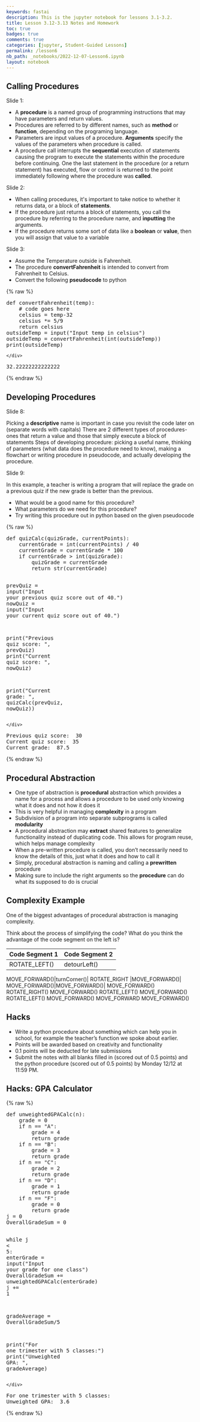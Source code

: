 ```yaml
---
keywords: fastai
description: This is the jupyter notebook for lessons 3.1-3.2.
title: Lesson 3.12-3.13 Notes and Homework
toc: true
badges: true
comments: true
categories: [jupyter, Student-Guided Lessons]
permalink: /lesson6
nb_path: _notebooks/2022-12-07-Lesson6.ipynb
layout: notebook
---
```


<!--
#################################################
### THIS FILE WAS AUTOGENERATED! DO NOT EDIT! ###
#################################################
# file to edit: _notebooks/2022-12-07-Lesson6.ipynb
-->

<div class="container" id="notebook-container">
        
<div class="cell border-box-sizing text_cell rendered"><div class="inner_cell">
<div class="text_cell_render border-box-sizing rendered_html">
<h2 id="Calling-Procedures">Calling Procedures<a class="anchor-link" href="#Calling-Procedures"> </a></h2><p>Slide 1:</p>
<ul>
<li>A <strong>procedure</strong> is a named group of programming instructions that may have parameters and return values.</li>
<li>Procedures are referred to by different names, such as <strong>method</strong> or <strong>function</strong>, depending on the programing language.</li>
<li>Parameters are input values of a procedure. <strong>Arguments</strong> specify the values of the parameters when procedure is called.</li>
<li>A procedure call interrupts the <strong>sequential</strong> execution of statements causing the program to execute the statements within the procedure before continuing. One the last statement in the procedure (or a return statement) has executed, flow or control is returned to the point immediately following where the procedure was <strong>called</strong>.</li>
</ul>
<p>Slide 2:</p>
<ul>
<li>When calling procedures, it's important to take notice to whether it returns data, or a block of <strong>statements</strong>.</li>
<li>If the procedure just returns a block of statements, you call the procedure by referring to the procedure name, and <strong>inputting</strong> the arguments.</li>
<li>If the procedure returns some sort of data like a <strong>boolean</strong> or <strong>value</strong>, then you will assign that value to a variable</li>
</ul>
<p>Slide 3:</p>
<ul>
<li>Assume the Temperature outside is Fahrenheit. </li>
<li>The procedure <strong>convertFahrenheit</strong> is intended to convert from Fahrenheit to Celsius.</li>
<li>Convert the following <strong>pseudocode</strong> to python</li>
</ul>

</div>
</div>
</div>
    {% raw %}
    
<div class="cell border-box-sizing code_cell rendered">
<div class="input">

<div class="inner_cell">
    <div class="input_area">
<div class=" highlight hl-ipython3"><pre><span></span><span class="k">def</span> <span class="nf">convertFahrenheit</span><span class="p">(</span><span class="n">temp</span><span class="p">):</span>
    <span class="c1"># code goes here</span>
    <span class="n">celsius</span> <span class="o">=</span> <span class="n">temp</span><span class="o">-</span><span class="mi">32</span>
    <span class="n">celsius</span> <span class="o">*=</span> <span class="mi">5</span><span class="o">/</span><span class="mi">9</span>
    <span class="k">return</span> <span class="n">celsius</span>
<span class="n">outsideTemp</span> <span class="o">=</span> <span class="nb">input</span><span class="p">(</span><span class="s2">&quot;Input temp in celsius&quot;</span><span class="p">)</span>
<span class="n">outsideTemp</span> <span class="o">=</span> <span class="n">convertFahrenheit</span><span class="p">(</span><span class="nb">int</span><span class="p">(</span><span class="n">outsideTemp</span><span class="p">))</span>
<span class="nb">print</span><span class="p">(</span><span class="n">outsideTemp</span><span class="p">)</span>
</pre></div>

    </div>
</div>
</div>

<div class="output_wrapper">
<div class="output">

<div class="output_area">

<div class="output_subarea output_stream output_stdout output_text">
<pre>32.22222222222222
</pre>
</div>
</div>

</div>
</div>

</div>
    {% endraw %}

<div class="cell border-box-sizing text_cell rendered"><div class="inner_cell">
<div class="text_cell_render border-box-sizing rendered_html">
<h2 id="Developing-Procedures">Developing Procedures<a class="anchor-link" href="#Developing-Procedures"> </a></h2><p>Slide 8:</p>
<p>Picking a <strong>descriptive</strong> name is important in case you revisit the code later on (separate words with capitals)
There are 2 different types of procedures- ones that return a value and those that simply execute a block of statements
Steps of developing procedure: picking a useful name, thinking of parameters (what data does the procedure need to know), making a flowchart or writing procedure in pseudocode, and actually developing the procedure.</p>
<p>Slide 9:</p>
<p>In this example, a teacher is writing a program that will replace the grade on a previous quiz if the new grade is better than the previous.</p>
<ul>
<li>What would be a good name for this procedure?</li>
<li>What parameters do we need for this procedure?</li>
<li>Try writing this procedure out in python based on the given pseudocode</li>
</ul>

</div>
</div>
</div>
    {% raw %}
    
<div class="cell border-box-sizing code_cell rendered">
<div class="input">

<div class="inner_cell">
    <div class="input_area">
<div class=" highlight hl-ipython3"><pre><span></span><span class="k">def</span> <span class="nf">quizCalc</span><span class="p">(</span><span class="n">quizGrade</span><span class="p">,</span> <span class="n">currentPoints</span><span class="p">):</span>
    <span class="n">currentGrade</span> <span class="o">=</span> <span class="nb">int</span><span class="p">(</span><span class="n">currentPoints</span><span class="p">)</span> <span class="o">/</span> <span class="mi">40</span>
    <span class="n">currentGrade</span> <span class="o">=</span> <span class="n">currentGrade</span> <span class="o">*</span> <span class="mi">100</span>
    <span class="k">if</span> <span class="n">currentGrade</span> <span class="o">&gt;</span> <span class="nb">int</span><span class="p">(</span><span class="n">quizGrade</span><span class="p">):</span>
        <span class="n">quizGrade</span> <span class="o">=</span> <span class="n">currentGrade</span>
        <span class="k">return</span> <span class="nb">str</span><span class="p">(</span><span class="n">currentGrade</span><span class="p">)</span>

<span class="n">prevQuiz</span> <span class="o">=</span> <span class="nb">input</span><span class="p">(</span><span class="s2">&quot;Input your previous quiz score out of 40.&quot;</span><span class="p">)</span>
<span class="n">nowQuiz</span> <span class="o">=</span> <span class="nb">input</span><span class="p">(</span><span class="s2">&quot;Input your current quiz score out of 40.&quot;</span><span class="p">)</span>

<span class="nb">print</span><span class="p">(</span><span class="s2">&quot;Previous quiz score: &quot;</span><span class="p">,</span> <span class="n">prevQuiz</span><span class="p">)</span>
<span class="nb">print</span><span class="p">(</span><span class="s2">&quot;Current quiz score: &quot;</span><span class="p">,</span> <span class="n">nowQuiz</span><span class="p">)</span>

<span class="nb">print</span><span class="p">(</span><span class="s2">&quot;Current grade: &quot;</span><span class="p">,</span> <span class="n">quizCalc</span><span class="p">(</span><span class="n">prevQuiz</span><span class="p">,</span> <span class="n">nowQuiz</span><span class="p">))</span>
</pre></div>

    </div>
</div>
</div>

<div class="output_wrapper">
<div class="output">

<div class="output_area">

<div class="output_subarea output_stream output_stdout output_text">
<pre>Previous quiz score:  30
Current quiz score:  35
Current grade:  87.5
</pre>
</div>
</div>

</div>
</div>

</div>
    {% endraw %}

<div class="cell border-box-sizing text_cell rendered"><div class="inner_cell">
<div class="text_cell_render border-box-sizing rendered_html">
<h2 id="Procedural-Abstraction">Procedural Abstraction<a class="anchor-link" href="#Procedural-Abstraction"> </a></h2><ul>
<li>One type of abstraction is <strong>procedural</strong> abstraction which provides a name for a process and allows a procedure to be used only knowing what it does and not how it does it</li>
<li>This is very helpful in managing <strong>complexity</strong> in a program</li>
<li>Subdivision of a program into separate subprograms is called <strong>modularity</strong></li>
<li>A procedural abstraction may <strong>extract</strong> shared features to generalize functionality instead of duplicating code. This allows for program reuse, which helps manage complexity</li>
<li>When a pre-written procedure is called, you don’t necessarily need to know the details of this, just what it does and how to call it</li>
<li>Simply, procedural abstraction is naming and calling a <strong>prewritten</strong> procedure</li>
<li>Making sure to include the right arguments so the <strong>procedure</strong> can do what its supposed to do is crucial</li>
</ul>

</div>
</div>
</div>
<div class="cell border-box-sizing text_cell rendered"><div class="inner_cell">
<div class="text_cell_render border-box-sizing rendered_html">
<h2 id="Complexity-Example">Complexity Example<a class="anchor-link" href="#Complexity-Example"> </a></h2><p>One of the biggest advantages of procedural abstraction is managing complexity.</p>
<p>Think about the process of simplifying the code?
What do you think the advantage of the code segment on the left is?</p>
<table>
<thead><tr>
<th>Code Segment 1</th>
<th>Code Segment 2</th>
</tr>
</thead>
<tbody>
<tr>
<td>ROTATE_LEFT()</td>
<td>detourLeft()</td>
</tr>
</tbody>
</table>
<p>MOVE_FORWARD()|turnCorner()| 
ROTATE_RIGHT  |MOVE_FORWARD()| 
MOVE_FORWARD()|MOVE_FORWARD()|
MOVE_FORWARD()
ROTATE_RIGHT()
MOVE_FORWARD()
ROTATE_LEFT()
MOVE_FORWARD()
ROTATE_LEFT()
MOVE_FORWARD()
MOVE_FORWARD
MOVE_FORWARD()</p>

</div>
</div>
</div>
<div class="cell border-box-sizing text_cell rendered"><div class="inner_cell">
<div class="text_cell_render border-box-sizing rendered_html">
<h2 id="Hacks">Hacks<a class="anchor-link" href="#Hacks"> </a></h2><ul>
<li>Write a python procedure about something which can help you in school, for example the teacher’s function we spoke about earlier.</li>
<li>Points will be awarded based on creativity and functionality</li>
<li>0.1 points will be deducted for late submissions</li>
<li>Submit the notes with all blanks filled in (scored out of 0.5 points) and the python procedure (scored out of 0.5 points) by Monday 12/12 at 11:59 PM.</li>
</ul>

</div>
</div>
</div>
<div class="cell border-box-sizing text_cell rendered"><div class="inner_cell">
<div class="text_cell_render border-box-sizing rendered_html">
<h2 id="Hacks:-GPA-Calculator">Hacks: GPA Calculator<a class="anchor-link" href="#Hacks:-GPA-Calculator"> </a></h2>
</div>
</div>
</div>
    {% raw %}
    
<div class="cell border-box-sizing code_cell rendered">
<div class="input">

<div class="inner_cell">
    <div class="input_area">
<div class=" highlight hl-ipython3"><pre><span></span><span class="k">def</span> <span class="nf">unweightedGPACalc</span><span class="p">(</span><span class="n">n</span><span class="p">):</span>
    <span class="n">grade</span> <span class="o">=</span> <span class="mi">0</span>
    <span class="k">if</span> <span class="n">n</span> <span class="o">==</span> <span class="s2">&quot;A&quot;</span><span class="p">:</span>
        <span class="n">grade</span> <span class="o">=</span> <span class="mi">4</span>
        <span class="k">return</span> <span class="n">grade</span> 
    <span class="k">if</span> <span class="n">n</span> <span class="o">==</span> <span class="s2">&quot;B&quot;</span><span class="p">:</span>
        <span class="n">grade</span> <span class="o">=</span> <span class="mi">3</span>
        <span class="k">return</span> <span class="n">grade</span>
    <span class="k">if</span> <span class="n">n</span> <span class="o">==</span> <span class="s2">&quot;C&quot;</span><span class="p">:</span>
        <span class="n">grade</span> <span class="o">=</span> <span class="mi">2</span>
        <span class="k">return</span> <span class="n">grade</span>
    <span class="k">if</span> <span class="n">n</span> <span class="o">==</span> <span class="s2">&quot;D&quot;</span><span class="p">:</span>
        <span class="n">grade</span> <span class="o">=</span> <span class="mi">1</span>
        <span class="k">return</span> <span class="n">grade</span>
    <span class="k">if</span> <span class="n">n</span> <span class="o">==</span> <span class="s2">&quot;F&quot;</span><span class="p">:</span>
        <span class="n">grade</span> <span class="o">=</span> <span class="mi">0</span>
        <span class="k">return</span> <span class="n">grade</span>
<span class="n">j</span> <span class="o">=</span> <span class="mi">0</span>
<span class="n">OverallGradeSum</span> <span class="o">=</span> <span class="mi">0</span>

<span class="k">while</span> <span class="n">j</span> <span class="o">&lt;</span> <span class="mi">5</span><span class="p">:</span>
    <span class="n">enterGrade</span> <span class="o">=</span> <span class="nb">input</span><span class="p">(</span><span class="s2">&quot;Input your grade for one class&quot;</span><span class="p">)</span>
    <span class="n">OverallGradeSum</span> <span class="o">+=</span> <span class="n">unweightedGPACalc</span><span class="p">(</span><span class="n">enterGrade</span><span class="p">)</span>
    <span class="n">j</span> <span class="o">+=</span> <span class="mi">1</span>

<span class="n">gradeAverage</span> <span class="o">=</span> <span class="n">OverallGradeSum</span><span class="o">/</span><span class="mi">5</span>

<span class="nb">print</span><span class="p">(</span><span class="s2">&quot;For one trimester with 5 classes:&quot;</span><span class="p">)</span>
<span class="nb">print</span><span class="p">(</span><span class="s2">&quot;Unweighted GPA: &quot;</span><span class="p">,</span> <span class="n">gradeAverage</span><span class="p">)</span>
</pre></div>

    </div>
</div>
</div>

<div class="output_wrapper">
<div class="output">

<div class="output_area">

<div class="output_subarea output_stream output_stdout output_text">
<pre>For one trimester with 5 classes:
Unweighted GPA:  3.6
</pre>
</div>
</div>

</div>
</div>

</div>
    {% endraw %}

</div>
 

